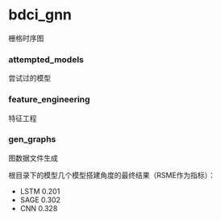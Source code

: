 # bdci_gnn
栅格时序图



### attempted_models

尝试过的模型

### feature_engineering

特征工程

### gen_graphs

图数据文件生成



根目录下的模型几个模型搭建角度的最终结果（RSME作为指标）：

+ LSTM  0.201
+ SAGE  0.302
+ CNN   0.328

